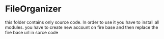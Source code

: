 # FileOrganizer

this folder contains only source code.
In order to use it you have to install all modules.
you have to create new account on fire base and then replace the fire base url in sorce code
